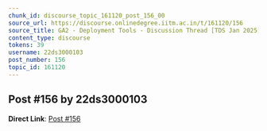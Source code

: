 ```yaml
---
chunk_id: discourse_topic_161120_post_156_00
source_url: https://discourse.onlinedegree.iitm.ac.in/t/161120/156
source_title: GA2 - Deployment Tools - Discussion Thread [TDS Jan 2025]
content_type: discourse
tokens: 39
username: 22ds3000103
post_number: 156
topic_id: 161120
---
```


## Post #156 by 22ds3000103

**Direct Link**: [Post #156](https://discourse.onlinedegree.iitm.ac.in/t/161120/156)

